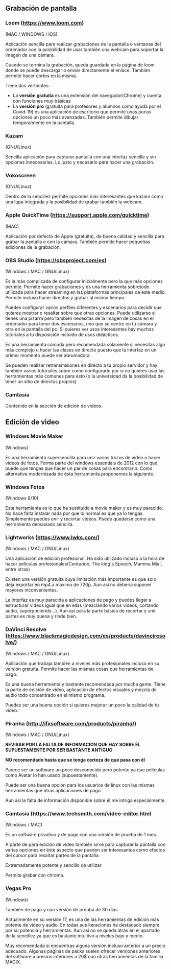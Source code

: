## Grabación de pantalla

### Loom (https://www.loom.com)
(MAC / WINDOWS / IOS)

Aplicación sencilla para realizar grabaciones de la pantalla o ventanas del ordenador con la posibilidad de usar también una webcam para soportar la imagen de una cámara.

Cuando se termina la grabación, queda guardada en la página de loom donde se puede descargar o enviar directamente el enlace. También permite hacer cortes en la misma.

Tiene dos vertientes:
* La __versión gratuita__ es una extensión del navegador(Chrome) y cuenta con funciones muy básicas
* La __versión pro__ (gratuita para profesores y alumnos como ayuda por el Covid-19) es una aplicación de escritorio que permite unas pocas opciones un poco más avanzadas. También permite dibujar temporalmente en la pantalla.

### Kazam
(GNU/Linux)

Sencilla aplicación para capturar pantalla con una interfaz sencilla y sin opciones innecesarias. Lo justo y necesario para hacer una grabación.

### Vokoscreen
(GNU/Linux)

Dentro de la sencillez permite opciones más interesantes que kazam como una lupa integrada y la posibilidad de grabar también la webcam.

### Apple QuickTime (https://support.apple.com/quicktime)
(MAC)

Aplicación por defecto de Apple (gratuita), de buena calidad y sencilla para grabar la pantalla o con la cámara. También permite hacer pequeñas ediciones de la grabación.

### OBS Studio (https://obsproject.com/es)
(Windows / MAC / GNU/Linux)

Es la más complicada de configurar inicialmente pero la que más opciones permite. Permite hacer grabaciones y es una herramienta sobretodo utilizada para hacer streaming en las plataformas principales de este medio. Permite incluso hacer directos y grabar al mismo tiempo.

Puedes configurar varios perfiles diferentes y escenarios para decidir que quieres mostrar o resaltar sobre que otras opciones. Puede utilizarse si tienes una pizarra pero también necesitas de la imagen de cosas en el ordenador para tener dos escenarios, uno que se centre en tu cámara y otra en la pantalla del pc. Si quieres ver usos interesantes hay muchos tutoriales a tu disposición incluido de usos didácticos.

Es una herramienta cómoda pero recomendada solamente si necesitas algo más complejo u hacer las clases en directo puesto que la interfaz en un primer momento puede ser abrumadora.

Se pueden realizar retransmisiones en directo a tu propio servidor y hay también varios tutoriales sobre como configurarlo por si no quieres usar las herramientas más comunes para ésto (o la universidad da la posibilidad de tener un sitio de directos propios)

### Camtasia

Contenido en la sección de edición de videos.

## Edición de video

### Windows Movie Maker
(Windows)

Es una herramienta supersencilla para unir varios trozos de video o hacer videos de fotos. Forma parte del windows essentials de 2012 con lo que puede que tengas que hacer un par de cosas para encontrarlo. Como alternativa modernizada de ésta herramienta proponemos la siguiente.

### Windows Fotos
(Windows 8/10)

Esta herramienta es lo que ha sustituido a movie maker y es muy parecido. No hace falta instalar nada por que lo normal es que ya lo tengas. Simplemente puedes unir y recortar videos. Puede quedarse como una herramienta demasiado sencilla.

### Lightworks (https://www.lwks.com/)
(Windows / MAC / GNU/Linux)

Una aplicación de edición profesional. Ha sido utilizado incluso a la hora de hacer películas profesionales(Centurion, The king's Speech, Mamma Mia!, entre otras)

Existen una versión gratuita cuya limitación más importante es que solo deja exportar en mp4 a máximo de 720p. Aun así no debería suponer mayores inconvenientes.

La interfaz es muy parecida a aplicaciones de pago y puedes llegar a estructurar videos igual que en ellas (mezclando varios videos, cortando audio, superponiendo...). Aun así para la parte básica de recortar y unir partes es muy buena y rinde bien.

### DaVinci Resolve (https://www.blackmagicdesign.com/es/products/davinciresolve/)
(Windows / MAC / GNU/Linux)

Aplicación que trabaja también a niveles más profesionales incluso en su versión gratuita. Permite hacer las mismas cosas que herramientas de pago.

Es una buena herramienta y bastante recomendada por mucha gente. Tiene la parte de edición de video, aplicación de efectos visuales y mezcla de audio todo concentrado en el mismo programa.

Puedes ser una buena opción si quieres mejorar un poco la calidad de tu video.

### Piranha (http://ifxsoftware.com/products/piranha/)
(Windows / MAC / GNU/Linux)

__REVISAR POR LA FALTA DE INFORMACIÓN QUE HAY SOBRE ÉL SUPUESTAMENTE POR SER BASTANTE ANTIGUO__

__NO recomendado hasta que se tenga certeza de que pasa con él__

Parece ser un software un poco desconocido pero potente ya que películas como Avatar lo han usado (supuestamente).

Puede ser una buena opción para los usuarios de linux con las mismas herramientas que otras aplicaciones de pago.

Aun así la falta de información disponible sobre él me intriga especialmente.

### Camtasia (https://www.techsmith.com/video-editor.html
(Windows / MAC)

Es un software privativo y de pago con una versión de prueba de 1 mes.

A parte de para edición de video también sirve para capturar la pantalla con varias opciones en éste aspecto que pueden ser interesantes como efectos del cursor para resaltar partes de la pantalla.

Extremadamente potente y sencillo de utilizar.

Permite grabar con chroma.

### Vegas Pro
(Windows)

También de pago y con versión de preuba de 30 días.

Actualmente en su versión 17, es una de las herramientas de edición más potente de video y audio. En todas sus iteraciones ha destacado siempre por su potencia y herramientas. Aun así no se queda atrás en el apartado de la sencillez ya que es bastante intuitivo a niveles bajo y medio.

Muy recomendada si encuentras alguna versión incluso anterior a un precio adecuado. Algunas paǵinas de packs suelen ofrecer versiones anteriores del software a precios inferiores a 20$ con otras herramientas de la familia MAGIX.
